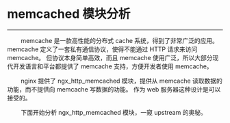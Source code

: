 # memcached 模块分析
***

&emsp;&emsp;
memcache 是一款高性能的分布式 cache 系统，得到了非常广泛的应用。
memcache 定义了一套私有通信协议，使得不能通过 HTTP 请求来访问 memcache。
但协议本身简单高效，而且 memcache 使用广泛，所以大部分现代开发语言和平台都提供了 memcache 支持，方便开发者使用 memcache。

&emsp;&emsp;
nginx 提供了 ngx_http_memcached 模块，提供从 memcache 读取数据的功能，而不提供向 memcache 写数据的功能。
作为 web 服务器这种设计是可以接受的。

&emsp;&emsp;
下面开始分析 ngx_http_memcached 模块，一窥 upstream 的奥秘。